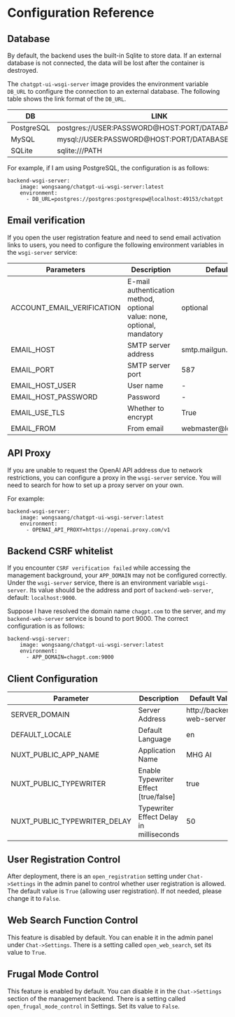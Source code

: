 # Configuration Reference

## Database

By default, the backend uses the built-in Sqlite to store data. If an external database is not connected, the data will be lost after the container is destroyed.

The `chatgpt-ui-wsgi-server` image provides the environment variable `DB_URL` to configure the connection to an external database. The following table shows the link format of the `DB_URL`.

| DB         | LINK                                             |
| ---------- | ------------------------------------------------ |
| PostgreSQL | postgres://USER:PASSWORD@HOST:PORT/DATABASE_NAME |
| MySQL      | mysql://USER:PASSWORD@HOST:PORT/DATABASE_NAME    |
| SQLite     | sqlite:///PATH                                   |

For example, if I am using PostgreSQL, the configuration is as follows:

```
backend-wsgi-server:
    image: wongsaang/chatgpt-ui-wsgi-server:latest
    environment:
      - DB_URL=postgres://postgres:postgrespw@localhost:49153/chatgpt
```

## Email verification

If you open the user registration feature and need to send email activation links to users, you need to configure the following environment variables in the `wsgi-server` service:

| Parameters                 | Description                                                             | Default             |
| -------------------------- | ----------------------------------------------------------------------- | ------------------- |
| ACCOUNT_EMAIL_VERIFICATION | E-mail authentication method, optional value: none, optional, mandatory | optional            |
| EMAIL_HOST                 | SMTP server address                                                     | smtp.mailgun.org    |
| EMAIL_PORT                 | SMTP server port                                                        | 587                 |
| EMAIL_HOST_USER            | User name                                                               | -                   |
| EMAIL_HOST_PASSWORD        | Password                                                                | -                   |
| EMAIL_USE_TLS              | Whether to encrypt                                                      | True                |
| EMAIL_FROM                 | From email                                                              | webmaster@localhost |

## API Proxy

If you are unable to request the OpenAI API address due to network restrictions, you can configure a proxy in the `wsgi-server` service. You will need to search for how to set up a proxy server on your own.

For example:

```
backend-wsgi-server:
    image: wongsaang/chatgpt-ui-wsgi-server:latest
    environment:
      - OPENAI_API_PROXY=https://openai.proxy.com/v1
```

## Backend CSRF whitelist

If you encounter `CSRF verification failed` while accessing the management background, your `APP_DOMAIN` may not be configured correctly. Under the `wsgi-server` service, there is an environment variable `wsgi-server`. Its value should be the address and port of `backend-web-server`, default: `localhost:9000`.

Suppose I have resolved the domain name `chagpt.com` to the server, and my `backend-web-server` service is bound to port 9000. The correct configuration is as follows:

```
backend-wsgi-server:
    image: wongsaang/chatgpt-ui-wsgi-server:latest
    environment:
      - APP_DOMAIN=chagpt.com:9000
```

## Client Configuration

| Parameter                    | Description                             | Default Value             |
| ---------------------------- | --------------------------------------- | ------------------------- |
| SERVER_DOMAIN                | Server Address                          | http://backend-web-server |
| DEFAULT_LOCALE               | Default Language                        | en                        |
| NUXT_PUBLIC_APP_NAME         | Application Name                        | MHG AI                    |
| NUXT_PUBLIC_TYPEWRITER       | Enable Typewriter Effect [true/false]   | true                      |
| NUXT_PUBLIC_TYPEWRITER_DELAY | Typewriter Effect Delay in milliseconds | 50                        |

## User Registration Control

After deployment, there is an `open_registration` setting under `Chat->Settings` in the admin panel to control whether user registration is allowed. The default value is `True` (allowing user registration). If not needed, please change it to `False`.

## Web Search Function Control

This feature is disabled by default. You can enable it in the admin panel under `Chat->Settings`. There is a setting called `open_web_search`, set its value to `True`.

## Frugal Mode Control

This feature is enabled by default. You can disable it in the `Chat->Settings` section of the management backend. There is a setting called `open_frugal_mode_control` in Settings. Set its value to `False`.
